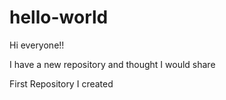 # hello-world

Hi everyone!!

I have  a new repository and thought I would share

First Repository I created
